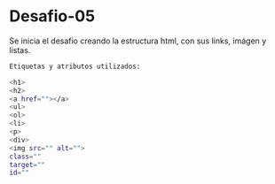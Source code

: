 # Desafio-05

Se inicia el desafio creando la estructura html, con sus links, imágen y listas.

```sh
Etiquetas y atributos utilizados:

<h1>
<h2>
<a href=""></a>
<ul>
<ol>
<li>
<p>
<div>
<img src="" alt="">
class=""
target=""
id=""
```